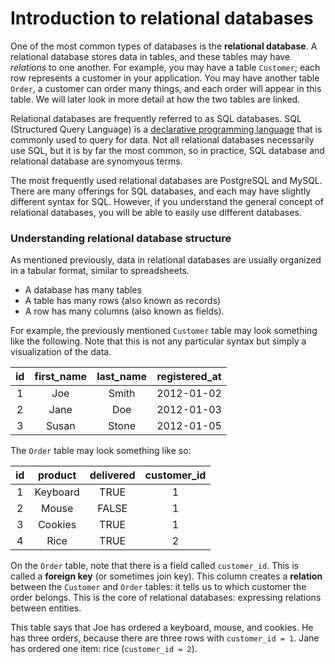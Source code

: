 # Introduction to relational databases

One of the most common types of databases is the **relational database**. A
relational database stores data in tables, and these tables may have *relations*
to one another. For example, you may have a table `Customer`; each row
represents a customer in your application. You may have another table 
`Order`, a customer can order many things, and each order will appear in this
table. We will later look in more detail at how the two tables are linked.

Relational databases are frequently referred to as SQL databases. SQL
(Structured Query Language) is a
[declarative programming
language](https://365datascience.com/tutorials/sql-tutorials/sql-declarative-language/)
that is commonly used to query for data. Not all relational databases
necessarily use SQL, but it is by far the most common, so in practice, SQL
database and relational database are synomyous terms.

The most frequently used relational databases are PostgreSQL and MySQL. There
are many offerings for SQL databases, and each may have slightly different
syntax for SQL. However, if you understand the general concept of relational
databases, you will be able to easily use different databases. 

### Understanding relational database structure
As mentioned previously, data in relational databases are usually organized in a
tabular format, similar to spreadsheets.

* A database has many tables
* A table has many rows (also known as records)
* A row has many columns (also known as fields).

For example, the previously mentioned `Customer` table may look something like
the following. Note that this is not any particular syntax but simply a
visualization of the data.

**id**|**first\_name**|**last\_name**|**registered\_at**
:-----:|:-----:|:-----:|:-----:
1|Joe|Smith|2012-01-02
2|Jane|Doe|2012-01-03
3|Susan|Stone|2012-01-05

The `Order` table may look something like so:

**id**|**product**|**delivered**|**customer\_id**
:-----:|:-----:|:-----:|:-----:
1|Keyboard|TRUE|1
2|Mouse|FALSE|1
3|Cookies|TRUE|1
4|Rice|TRUE|2

On the `Order` table, note that there is a field called `customer_id`. This is
called a **foreign key** (or sometimes join key). This column creates a
**relation** between the `Customer` and `Order` tables: it tells us to which
customer the order belongs. This is the core of relational databases: expressing
relations between entities.

This table says that Joe has ordered a keyboard, mouse, and cookies. He has
three orders, because there are three rows with `customer_id = 1`. Jane has ordered one item: rice (`customer_id = 2`).


